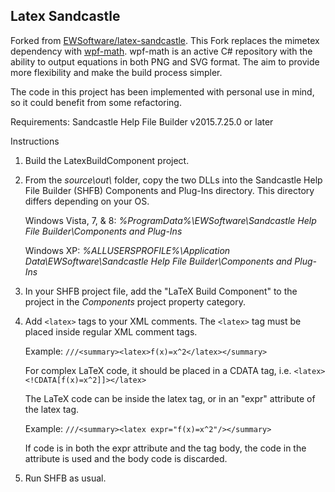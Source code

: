## Latex Sandcastle

Forked from [EWSoftware/latex-sandcastle](https://github.com/EWSoftware/latex-sandcastle). This Fork replaces the mimetex dependency with [wpf-math](https://github.com/ForNeVeR/wpf-math). wpf-math is an active C# repository with the ability to output equations in both PNG and SVG format. The aim to provide more flexibility and make the build process simpler.  

The code in this project has been implemented with personal use in mind, so it could benefit from some refactoring.    

Requirements:
Sandcastle Help File Builder v2015.7.25.0 or later

Instructions

1. Build the LatexBuildComponent project.
2. From the *source\out\\* folder, copy the two DLLs into the Sandcastle Help File Builder (SHFB) Components and Plug-Ins directory.  This directory differs depending on your OS.

   Windows Vista, 7, & 8: *%ProgramData%\EWSoftware\Sandcastle Help File Builder\Components and Plug-Ins*

   Windows XP: *%ALLUSERSPROFILE%\Application Data\EWSoftware\Sandcastle Help File Builder\Components and Plug-Ins*

3. In your SHFB project file, add the "LaTeX Build Component" to the project in the *Components* project property category.
4. Add `<latex>` tags to your XML comments.  The `<latex>` tag must be placed inside regular XML comment tags.

   Example: `///<summary><latex>f(x)=x^2</latex></summary>`

   For complex LaTeX code, it should be placed in a CDATA tag, i.e. `<latex><!CDATA[f(x)=x^2]]></latex>`

   The LaTeX code can be inside the latex tag, or in an "expr" attribute of the latex tag.

   Example: `///<summary><latex expr="f(x)=x^2"/></summary>`

   If code is in both the expr attribute and the tag body, the code in the attribute is used and the body code is discarded.

5. Run SHFB as usual.
